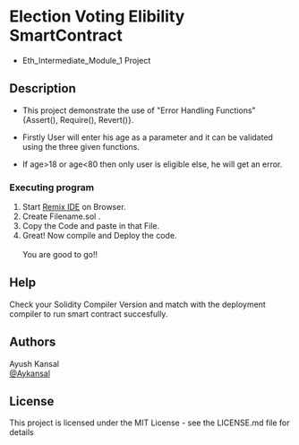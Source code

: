 # Election Voting Elibility SmartContract
* Eth_Intermediate_Module_1 Project

## Description

* This project demonstrate the use of "Error Handling Functions" {Assert(), Require(), Revert()}.

* Firstly User will enter his age as a parameter and it can be validated using the three given functions.

* If age>18 or age<80 then only user is eligible else, he will get an error.

### Executing program

1. Start [Remix IDE](https://remix.ethereum.org/) on Browser.
2. Create Filename.sol .
3. Copy the Code and paste in that File.
4. Great! Now compile and Deploy the code.
<br><br>You are good to go!!

## Help

Check your Solidity Compiler Version and match with the deployment compiler to run smart contract succesfully.

## Authors

Ayush Kansal  
[@Aykansal](https://linkedin.com/aykansal)

## License

This project is licensed under the MIT License - see the LICENSE.md file for details
